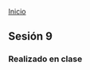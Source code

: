 <!-- No borrar o modificar -->
[Inicio](./index.md)

## Sesión 9 


<!-- Su documentación aquí -->




### Realizado en clase 

